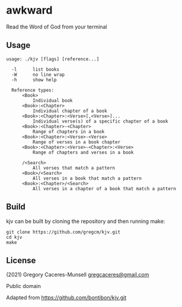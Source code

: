 # awkward

Read the Word of God from your terminal

## Usage

    usage: ./kjv [flags] [reference...]

      -l      list books
      -W      no line wrap
      -h      show help

      Reference types:
          <Book>
              Individual book
          <Book>:<Chapter>
              Individual chapter of a book
          <Book>:<Chapter>:<Verse>[,<Verse>]...
              Individual verse(s) of a specific chapter of a book
          <Book>:<Chapter>-<Chapter>
              Range of chapters in a book
          <Book>:<Chapter>:<Verse>-<Verse>
              Range of verses in a book chapter
          <Book>:<Chapter>:<Verse>-<Chapter>:<Verse>
              Range of chapters and verses in a book

          /<Search>
              All verses that match a pattern
          <Book>/<Search>
              All verses in a book that match a pattern
          <Book>:<Chapter>/<Search>
              All verses in a chapter of a book that match a pattern

## Build

kjv can be built by cloning the repository and then running make:

    git clone https://github.com/gregcm/kjv.git
    cd kjv
    make

## License

(2021) Gregory Caceres-Munsell <gregcaceres@gmail.com>

Public domain

Adapted from https://github.com/bontibon/kjv.git
